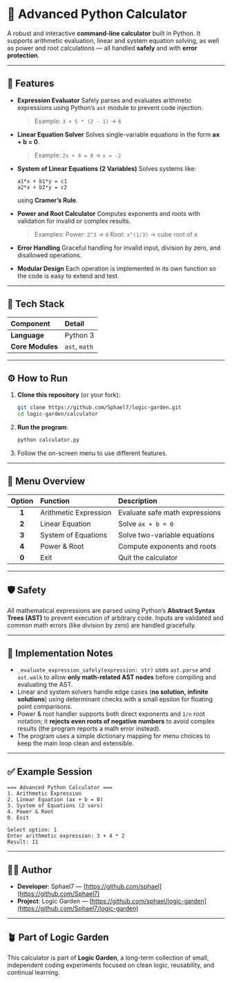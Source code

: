 # 🧮 Advanced Python Calculator

A robust and interactive **command-line calculator** built in Python.
It supports arithmetic evaluation, linear and system equation solving, as well as power and root calculations — all handled **safely** and with **error protection**.

---

## 🚀 Features

-   **Expression Evaluator**
    Safely parses and evaluates arithmetic expressions using Python’s `ast` module to prevent code injection.
    > Example: `3 + 5 * (2 - 1)` → `8`

-   **Linear Equation Solver**
    Solves single-variable equations in the form **ax + b = 0**.
    > Example: `2x + 4 = 0` → `x = -2`

-   **System of Linear Equations (2 Variables)**
    Solves systems like:
    ```text
    a1*x + b1*y = c1  
    a2*x + b2*y = c2
    ```
    using **Cramer’s Rule**.

-   **Power and Root Calculator**
    Computes exponents and roots with validation for invalid or complex results.
    > Examples:
    > Power: `2^3` → `8`
    > Root: `x^(1/3)` → cube root of x

-   **Error Handling**
    Graceful handling for invalid input, division by zero, and disallowed operations.

-   **Modular Design**
    Each operation is implemented in its own function so the code is easy to extend and test.

---

## 🧰 Tech Stack

| Component | Detail |
| :--- | :--- |
| **Language** | Python 3 |
| **Core Modules** | `ast`, `math` |

---

## ⚙️ How to Run

1.  **Clone this repository** (or your fork):

    ```bash
    git clone https://github.com/Sphael7/logic-garden.git
    cd logic-garden/calculator

    ```

2.  **Run the program**:

    ```bash
    python calculator.py
    ```

3.  Follow the on-screen menu to use different features.

---

## 🧩 Menu Overview

| Option | Function | Description |
| :---: | :--- | :--- |
| **1** | Arithmetic Expression | Evaluate safe math expressions |
| **2** | Linear Equation | Solve `ax + b = 0` |
| **3** | System of Equations | Solve two-variable equations |
| **4** | Power & Root | Compute exponents and roots |
| **0** | Exit | Quit the calculator |

---

## 🛡️ Safety

All mathematical expressions are parsed using Python’s **Abstract Syntax Trees (AST)** to prevent execution of arbitrary code. Inputs are validated and common math errors (like division by zero) are handled gracefully.

---

## 🧩 Implementation Notes

-   `_evaluate_expression_safely(expression: str)` uses `ast.parse` and `ast.walk` to allow **only math-related AST nodes** before compiling and evaluating the AST.
-   Linear and system solvers handle edge cases (**no solution, infinite solutions**) using determinant checks with a small epsilon for floating point comparisons.
-   Power & root handler supports both direct exponents and `1/n` root notation; it **rejects even roots of negative numbers** to avoid complex results (the program reports a math error instead).
-   The program uses a simple dictionary mapping for menu choices to keep the main loop clean and extensible.

---

##
## ✅ Example Session

```text
=== Advanced Python Calculator ===
1. Arithmetic Expression
2. Linear Equation (ax + b = 0)
3. System of Equations (2 vars)
4. Power & Root
0. Exit

Select option: 1
Enter arithmetic expression: 3 + 4 * 2
Result: 11
```

---

## 👨‍💻 Author

-   **Developer**: Sphael7 — [https://github.com/sphael](https://github.com/Sphael7)
-   **Project**: Logic Garden — [https://github.com/sphael/logic-garden](https://github.com/Sphael7/logic-garden)

---

## 🪴 Part of Logic Garden

This calculator is part of **Logic Garden**, a long-term collection of small, independent coding experiments focused on clean logic, reusability, and continual learning.